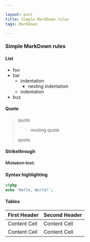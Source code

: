 ```yaml
---

layout: post
title: Simple MarkDown rules
tags: MarkDown

---
```



### Simple MarkDown rules

#### List

* foo
* bar
    * indentation
        * nesting indentation
    * indentation
* buz

#### Quote

> quote
>
> > nesting quote
>
> quote

#### Strikethrough

~~Mistaken text.~~

#### Syntax highlighting

```php
<?php
echo 'Hello, World!';
```

#### Tables

First Header  | Second Header
------------- | -------------
Content Cell  | Content Cell
Content Cell  | Content Cell

